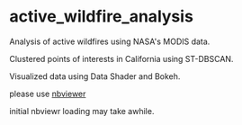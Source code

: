 # active_wildfire_analysis

Analysis of active wildfires using NASA's MODIS data.

Clustered points of interests in California using ST-DBSCAN.

Visualized data using Data Shader and Bokeh.

please use [nbviewer](https://nbviewer.org/github/swc617/active_wildfire_analysis/blob/master/active_fire_visualization.ipynb)

initial nbviewr loading may take awhile.
